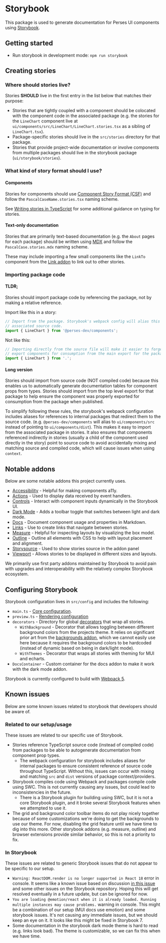 # Storybook

This package is used to generate documentation for Perses UI components using [Storybook](https://storybook.js.org/).

## Getting started

- Run storybook in development mode: `npm run storybook`

## Creating stories

### Where should stories live?

Stories **SHOULD** live in the first entry in the list below that matches their purpose:

- Stories that are tightly coupled with a component should be colocated with the component code in the associated package (e.g. the stories for the `LineChart` component live at `ui/components/src/LineChart/LineChart.stories.tsx` as a sibling of `LineChart.tsx`).
- Package-specific stories should live in the `src/stories` directory for that package.
- Stories that provide project-wide documentation or involve components from multiple packages should live in the storybook package (`ui/storybook/stories`).

### What kind of story format should I use?

#### Components

Stories for components should use [Component Story Format (CSF)](https://storybook.js.org/docs/react/api/csf) and follow the `PascalCaseName.stories.tsx` naming scheme.

See [Writing stories in TypeScript](https://storybook.js.org/blog/writing-stories-in-typescript/) for some additional guidance on typing for stories.

#### Text-only documentation

Stories that are primarily text-based documentation (e.g. the `About` pages for each package) should be written using [MDX](https://storybook.js.org/docs/react/writing-docs/mdx) and follow the `PascalCase.stories.mdx` naming scheme.

These may include importing a few small components like the `LinkTo` component from the [Link addon](https://storybook.js.org/addons/@storybook/addon-links/) to link out to other stories.

### Importing package code

#### TLDR;

Stories should import package code by referencing the package, not by making a relative reference.

Import like this in a story:

```ts
// Import from the package. Storybook's webpack config will alias this to the
// associated source code.
import { LineChart } from '@perses-dev/components';
```

Not like this:

```ts
// Importing directly from the source file will make it easier to forget to
// export components for consumption from the main export for the package.
import { LineChart } from '.';
```

#### Long version

Stories should import from source code (NOT compiled code) because this enables us to automatically generate documentation tables for component props from types. Stories should import from the top level export for that package to help ensure the component was properly exported for consumption from the package when published.

To simplify following these rules, the storybook's webpack configuration includes aliases for references to internal packages that redirect them to the source code. (e.g. `@perses-dev/components` will alias to `ui/components/src` instead of pointing to `ui/components/dist`). This makes it easy to import from the associated package in stories. It also ensures that components referenced indirectly in stories (usually a child of the component used directly in the story) point to source code to avoid accidentally mixing and matching source and compiled code, which will cause issues when using `context`.

## Notable addons

Below are some notable addons this project currently uses.

- [Accessibility](https://storybook.js.org/addons/@storybook/addon-a11y/) - Helpful for making components a11y.
- [Actions](https://storybook.js.org/addons/@storybook/addon-actions) - Used to display data received by event handlers.
- [Controls](https://storybook.js.org/addons/@storybook/addon-controls/) - Interact with component inputs dynamically in the Storybook UI.
- [Dark Mode](https://storybook.js.org/addons/storybook-dark-mode/) - Adds a toolbar toggle that switches between light and dark mode.
- [Docs](https://storybook.js.org/addons/@storybook/addon-docs/) - Document component usage and properties in Markdown.
- [Links](https://storybook.js.org/addons/@storybook/addon-links/) - Use to create links that navigate between stories.
- [Measure](https://storybook.js.org/addons/@storybook/addon-measure/) - Helpful for inspecting layouts by visualizing the box model.
- [Outline](https://storybook.js.org/addons/@storybook/addon-outline/) - Outline all elements with CSS to help with layout placement and alignment.
- [Storysource](https://storybook.js.org/addons/@storybook/addon-storysource/) - Used to show stories source in the addon panel
- [Viewport](https://storybook.js.org/addons/@storybook/addon-viewport/) - Allows stories to be displayed in different sizes and layouts.

We primarily use first party addons maintained by Storybook to avoid pain with upgrades and interoperability with the relatively complex Storybook ecosystem.

## Configuring Storybook

Storybook configuration lives in `src/config` and includes the following:

- `main.ts` - [Core configuration](https://storybook.js.org/docs/react/configure/overview#configure-your-storybook-project).
- `preview.ts` - [Rendering configuration](https://storybook.js.org/docs/react/configure/overview#configure-story-rendering)
- `decorators` - Directory for global [decorators](https://storybook.js.org/docs/react/writing-stories/decorators) that wrap all stories.
  - `WithBackground` - Decorator that allows toggling between different background colors from the projects theme. It relies on significant prior art from the [backgrounds addon](https://storybook.js.org/addons/@storybook/addon-backgrounds/), which we cannot easily use here because it requires the background colors to be hardcoded (instead of dynamic based on being in dark/light mode).
  - `WithThemes` - Decorator that wraps all stories with theming for MUI and echarts.
- `DocsContainer` - Custom container for the docs addon to make it work with the dark mode addon.

Storybook is currently configured to build with [Webpack 5](https://storybook.js.org/docs/react/builders/webpack#webpack-5).

## Known issues

Below are some known issues related to storybook that developers should be aware of.

### Related to our setup/usage

These issues are related to our specific use of Storybook.

- Stories reference TypeScript source code (instead of compiled code) from packages to be able to autogenerate documentation from component prop types.
  - The webpack configuration for storybook includes aliases for internal packages to ensure consistent reference of source code throughout TypeScript. Without this, issues can occur with mixing and matching `src` and `dist` versions of package context/providers.
- Storybook compiles code using Webpack and packages compile code using SWC. This is not currently causing any issues, but could lead to inconsistencies in the future.
  - There is a Storybook plugin for building using SWC, but it is not a core Storybook plugin, and it broke several Storybook features when we attempted to use it.
- The grid and background color toolbar items do not play nicely together because of some customizations we're doing to get the backgrounds to use our theme. For now, disabling the grid feature until we have time to dig into this more. Other storybook addons (e.g. measure, outline) and browser extensions provide similar behavior, so this is not a priority to fix.

### In Storybook

These issues are related to generic Storybook issues that do not appear to be specific to our setup.

- `Warning: ReactDOM.render is no longer supported in React 18` error in console. It seems like a known issue based on discussion [in this issue](https://github.com/storybookjs/storybook/issues/17831) and some other issues on the Storybook repository. Hoping this will get resolved eventually in a future update, but can be ignored for now.
- `You are loading @emotion/react when it is already loaded. Running multiple instances may cause problems.` warning in console. This might be a combination of our setup (MUI docs use emotion) and some storybook issues. It's not causing any immediate issues, but we should keep an eye on it. It looks like this might be fixed in Storybook 7.
- Some documentation in the storybook dark mode theme is hard to read (e.g. links look bad). The theme is customizable, so we can fix this when we have time.
